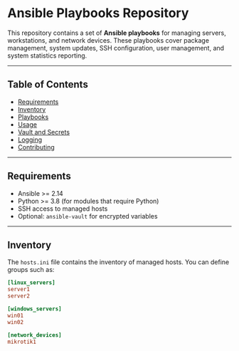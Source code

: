 # Ansible Playbooks Repository

This repository contains a set of **Ansible playbooks** for managing servers, workstations, and network devices. These playbooks cover package management, system updates, SSH configuration, user management, and system statistics reporting.  

---

## Table of Contents

- [Requirements](#requirements)  
- [Inventory](#inventory)  
- [Playbooks](#playbooks)  
- [Usage](#usage)  
- [Vault and Secrets](#vault-and-secrets)  
- [Logging](#logging)  
- [Contributing](#contributing)  

---

## Requirements

- Ansible >= 2.14  
- Python >= 3.8 (for modules that require Python)  
- SSH access to managed hosts  
- Optional: `ansible-vault` for encrypted variables  

---

## Inventory

The `hosts.ini` file contains the inventory of managed hosts. You can define groups such as:

```ini
[linux_servers]
server1
server2

[windows_servers]
win01
win02

[network_devices]
mikrotik1
